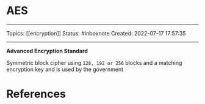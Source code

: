 # AES
---
Topics: [[encryption]]
Status: #inboxnote
Created: 2022-07-17 17:57:35

---

**Advanced Encryption Standard**

Symmetric block cipher using `128, 192 or 256` blocks and a matching encryption key and is used by the government

# References
